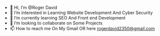 - 👋 Hi, I’m @Roger David 
- 👀 I’m interested in Learning Website Development And Cyber Security 
- 🌱 I’m currently learning SEO And Front end Development 
- 💞️ I’m looking to collaborate on Some Projects 
- 📫 How to reach me On My Gmail OR here rogerdavid2350@gmail.com 

<!---
Rogerdavid23/Rogerdavid23 is a ✨ special ✨ repository because its `README.md` (this file) appears on your GitHub profile.
You can click the Preview link to take a look at your changes.
--->
